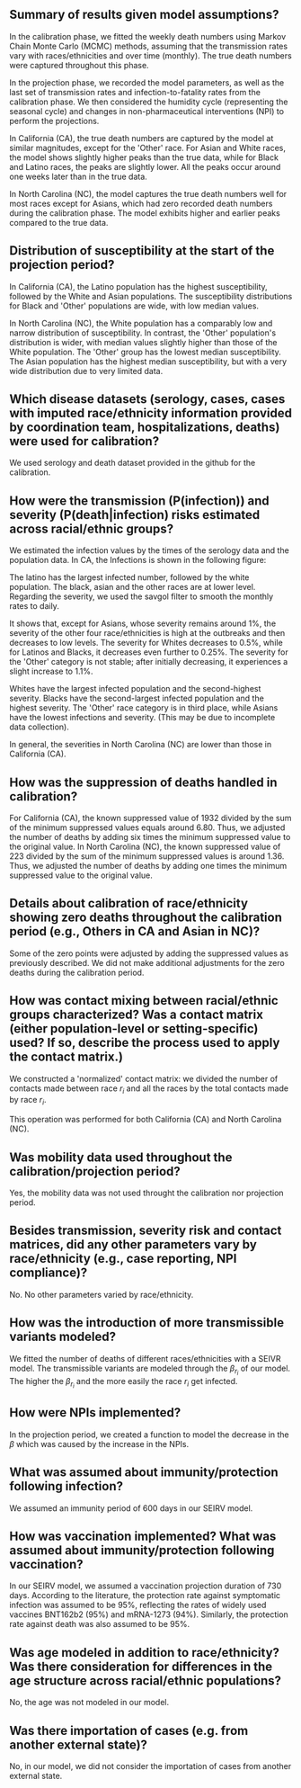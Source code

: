 ## Summary of results given model assumptions? 
In the calibration phase, we fitted the weekly death numbers using Markov Chain Monte Carlo (MCMC) methods, assuming that the transmission rates vary with races/ethnicities and over time (monthly). The true death numbers were captured throughout this phase.

In the projection phase, we recorded the model parameters, as well as the last set of transmission rates and infection-to-fatality rates from the calibration phase. We then considered the humidity cycle (representing the seasonal cycle) and changes in non-pharmaceutical interventions (NPI) to perform the projections.

In California (CA), the true death numbers are captured by the model at similar magnitudes, except for the 'Other' race. For Asian and White races, the model shows slightly higher peaks than the true data, while for Black and Latino races, the peaks are slightly lower. All the peaks occur around one weeks later than in the true data.

In North Carolina (NC), the model captures the true death numbers well for most races except for Asians, which had zero recorded death numbers during the calibration phase. The model exhibits higher and earlier peaks compared to the true data.

## Distribution of susceptibility at the start of the projection period? 
In California (CA), the Latino population has the highest susceptibility, followed by the White and Asian populations. The susceptibility distributions for Black and 'Other' populations are wide, with low median values.


In North Carolina (NC), the White population has a comparably low and narrow distribution of susceptibility. In contrast, the 'Other' population's distribution is wider, with median values slightly higher than those of the White population. The 'Other' group has the lowest median susceptibility. The Asian population has the highest median susceptibility, but with a very wide distribution due to very limited data.


## Which disease datasets (serology, cases, cases with imputed race/ethnicity information provided by coordination team, hospitalizations, deaths) were used for calibration? 
We used serology and death dataset provided in the github for the calibration.

## How were the transmission (P(infection)) and severity (P(death|infection) risks estimated across racial/ethnic groups? 
We estimated the infection values by the times of the serology data and the population data.
In CA, the Infections is shown in the following figure:

The latino has the largest infected number, followed by the white population. The black, asian and the other races are at lower level. Regarding the severity, we used the savgol filter to smooth the monthly rates to daily.

It shows that, except for Asians, whose severity remains around $1\%$, the severity of the other four race/ethnicities is high at the outbreaks and then decreases to low levels. The severity for Whites decreases to $0.5\%$, while for Latinos and Blacks, it decreases even further to $0.25\%$. The severity for the 'Other' category is not stable; after initially decreasing, it experiences a slight increase to $1.1\%$.

Whites have the largest infected population and the second-highest severity. Blacks have the second-largest infected population and the highest severity. The 'Other' race category is in third place, while Asians have the lowest infections and severity. (This may be due to incomplete data collection).

In general, the severities in North Carolina (NC) are lower than those in California (CA).

## How was the suppression of deaths handled in calibration? 
For California (CA), the known suppressed value of 1932 divided by the sum of the minimum suppressed values equals around 6.80. Thus, we adjusted the number of deaths by adding six times the minimum suppressed value to the original value. In North Carolina (NC), the known suppressed value of 223 divided by the sum of the minimum suppressed values is around 1.36. Thus, we adjusted the number of deaths by adding one times the minimum suppressed value to the original value.

## Details about calibration of race/ethnicity showing zero deaths throughout the calibration period (e.g., Others in CA and Asian in NC)? 
Some of the zero points were adjusted by adding the suppressed values as previously described. We did not make additional adjustments for the zero deaths during the calibration period.

## How was contact mixing between racial/ethnic groups characterized? Was a contact matrix (either population-level or setting-specific) used? If so, describe the process used to apply the contact matrix.)
We constructed a 'normalized' contact matrix: we divided the number of contacts made between race $r_{i}$ and all the races by the total contacts made by race $r_{i}$. 

This operation was performed for both California (CA) and North Carolina (NC).

## Was mobility data used throughout the calibration/projection period? 
Yes, the mobility data was not used throught the calibration nor projection period.

## Besides transmission, severity risk and contact matrices, did any other parameters vary by race/ethnicity (e.g., case reporting, NPI compliance)? 
No. No other parameters varied by race/ethnicity.

## How was the introduction of more transmissible variants modeled? 
We fitted the number of deaths of different races/ethnicities with a SEIVR model. The transmissible variants are modeled through the $\beta_{r_{i}}$ of our model. The higher the $\beta_{r_{i}}$ and the more easily the race $r_{i}$ get infected. 

## How were NPIs implemented? 
In the projection period, we created a function to model the decrease in the $\beta$ which was caused by the increase in the NPIs.

## What was assumed about immunity/protection following infection? 
We assumed an immunity period of $600$ days in our SEIRV model.

## How was vaccination implemented? What was assumed about immunity/protection following vaccination? 
In our SEIRV model, we assumed a vaccination projection duration of $730$ days. According to the literature, the protection rate against symptomatic infection was assumed to be $95\%$, reflecting the rates of widely used vaccines BNT162b2 ($95\%$) and mRNA-1273 ($94\%$). Similarly, the protection rate against death was also assumed to be $95\%$.

## Was age modeled in addition to race/ethnicity? Was there consideration for differences in the age structure across racial/ethnic populations? 
No, the age was not modeled in our model.

## Was there importation of cases (e.g. from another external state)? 
No, in our model, we did not consider the importation of cases from another external state.
